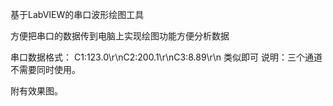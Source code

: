 ﻿基于LabVIEW的串口波形绘图工具

方便把串口的数据传到电脑上实现绘图功能方便分析数据

串口数据格式：
C1:123.0\r\nC2:200.1\r\nC3:8.89\r\n
类似即可
说明：三个通道不需要同时使用。

附有效果图。

